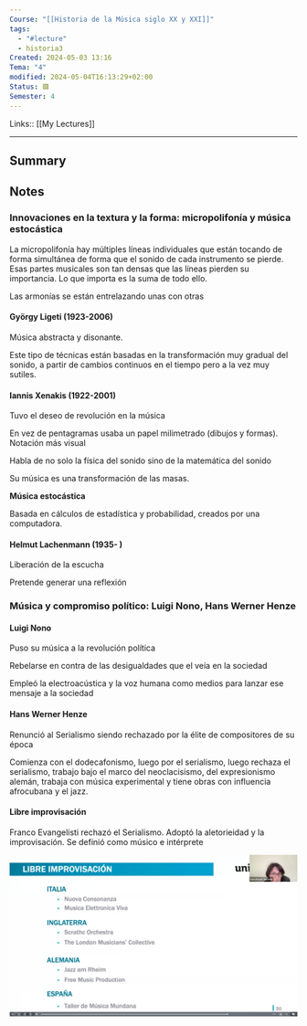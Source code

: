 ```yaml
---
Course: "[[Historia de la Música siglo XX y XXI]]"
tags:
  - "#lecture"
  - historia3
Created: 2024-05-03 13:16
Tema: "4"
modified: 2024-05-04T16:13:29+02:00
Status: 🟥
Semester: 4
---
```

Links:: [[My Lectures]]
___

## Summary

## Notes

### Innovaciones en la textura y la forma: micropolifonía y música estocástica

La micropolifonía hay múltiples líneas individuales que están tocando de forma simultánea de forma que el sonido de cada instrumento se pierde. Esas partes musicales son tan densas que las líneas pierden su importancia. Lo que importa es la suma de todo ello.

Las armonías se están entrelazando unas con otras

#### György Ligeti (1923-2006)

Música abstracta y disonante.

Este tipo de técnicas están basadas en la transformación muy gradual del sonido, a partir de cambios continuos en el tiempo pero a la vez muy sutiles.

#### Iannis Xenakis (1922-2001)

Tuvo el deseo de revolución en la música

En vez de pentagramas usaba un papel milimetrado (dibujos y formas). Notación más visual

Habla de no solo la física del sonido sino de la matemática del sonido

Su música es una transformación de las masas.

**Música estocástica** 

Basada en cálculos de estadística y probabilidad,
creados por una computadora.

#### Helmut Lachenmann (1935- )

Liberación de la escucha

Pretende generar una reflexión

### Música y compromiso político: Luigi Nono, Hans Werner Henze

#### Luigi Nono

Puso su música a la revolución política

Rebelarse en contra de las desigualdades que el veía en la sociedad

Empleó la electroacústica y la voz humana como medios para lanzar ese mensaje a la sociedad

#### Hans Werner Henze

Renunció al Serialismo siendo rechazado por la élite de compositores de su época

Comienza con el dodecafonismo, luego por el serialismo, luego rechaza el serialismo, trabajo bajo el marco del neoclacisismo, del expresionismo alemán, trabaja con música experimental y tiene obras con influencia afrocubana y el jazz. 

#### Libre improvisación

Franco Evangelisti rechazó el Serialismo. Adoptó la aletorieidad y la improvisación. Se definió como músico e intérprete 


![](Extras/Images/2024-4-6_15.50.7.png)










